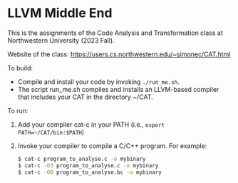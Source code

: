 # LLVM Middle End

This is the assignments of the Code Analysis and Transformation class at Northwestern University (2023 Fall).

Website of the class: https://users.cs.northwestern.edu/~simonec/CAT.html

To build:

- Compile and install your code by invoking `./run_me.sh`.
- The script run_me.sh compiles and installs an LLVM-based compiler that includes your CAT in the directory ~/CAT.

To run:

  1. Add your compiler cat-c in your PATH (i.e., `export PATH=~/CAT/bin:$PATH`)

  2. Invoke your compiler to compile a C/C++ program. For example:

     ```sh
     $ cat-c program_to_analyse.c -o mybinary
     $ cat-c -O3 program_to_analyse.c -o mybinary
     $ cat-c -O0 program_to_analyse.bc -o mybinary
     ```
